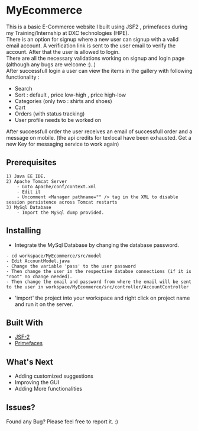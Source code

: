 # MyEcommerce

This is a basic E-Commerce website I built using JSF2 , primefaces during my Training/Internship at DXC technologies (HPE).<br />
There is an option for signup where a new user can signup with a valid email account. A verification link is sent to the user email to verify the account. After that the user is allowed to login.<br />
There are all the necessary validations working on signup and login page (although any bugs are welcome :)..)<br />
After successfull login a user can view the items in the gallery with following functionality : 
* Search
* Sort : default , price low-high , price high-low
* Categories (only two : shirts and shoes)
* Cart
* Orders (with status tracking)
* User profile needs to be worked on

After successfull order the user receives an email of successfull order and a message on mobile. (the api credits for texlocal have been exhausted. Get a new Key for messaging service to work again)

## Prerequisites
```
1) Java EE IDE.
2) Apache Tomcat Server
    - Goto Apache/conf/context.xml
    - Edit it
    - Uncomment <Manager pathname="" /> tag in the XML to disable session persistence across Tomcat restarts
3) MySql Database
    - Import the MySql dump provided.
```

## Installing

* Integrate the MySql Database by changing the database password.
```
- cd workspace/MyEcommerce/src/model
- Edit AccountModel.java
- Change the variable 'pass' to the user password
- Then change the user in the respective databse connections (if it is "root" no change needed).
- Then change the email and password from where the email will be sent to the user in workspace/MyEcommerce/src/controller/AccountController
```
* 'import' the project into your workspace and right click on project name and run it on the server.

## Built With
* [JSF-2](https://en.wikipedia.org/wiki/JavaServer_Faces)
* [Primefaces](https://www.primefaces.org/)

## What's Next
* Adding customized suggestions
* Improving the GUI
* Adding More functionalities

## Issues?
Found any Bug? Please feel free to report it. :)
